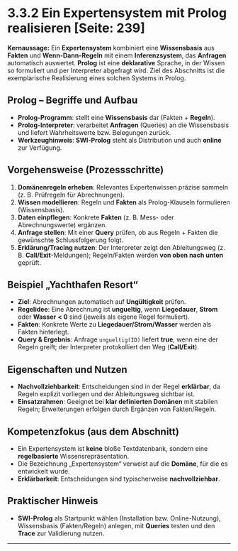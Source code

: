# 3.3.2 Ein Expertensystem mit Prolog realisieren [Seite: 239]

**Kernaussage:** Ein **Expertensystem** kombiniert eine **Wissensbasis** aus **Fakten** und **Wenn-Dann-Regeln** mit einem **Inferenzsystem**, das **Anfragen** automatisch auswertet. **Prolog** ist eine **deklarative** Sprache, in der Wissen so formuliert und per Interpreter abgefragt wird. Ziel des Abschnitts ist die exemplarische Realisierung eines solchen Systems in Prolog. 

## Prolog – Begriffe und Aufbau

* **Prolog-Programm**: stellt eine **Wissensbasis** dar (Fakten + **Regeln**).
* **Prolog-Interpreter**: verarbeitet **Anfragen** (Queries) an die Wissensbasis und liefert Wahrheitswerte bzw. Belegungen zurück.
* **Werkzeughinweis**: **SWI-Prolog** steht als Distribution und auch **online** zur Verfügung.

## Vorgehensweise (Prozessschritte)

1. **Domänenregeln erheben**: Relevantes Expertenwissen präzise sammeln (z. B. Prüfregeln für Abrechnungen). 
2. **Wissen modellieren**: Regeln und **Fakten** als Prolog-Klauseln formulieren (Wissensbasis). 
3. **Daten einpflegen**: Konkrete **Fakten** (z. B. Mess- oder Abrechnungswerte) ergänzen. 
4. **Anfrage stellen**: Mit einer **Query** prüfen, ob aus Regeln + Fakten die gewünschte Schlussfolgerung folgt. 
5. **Erklärung/Tracing nutzen**: Der Interpreter zeigt den Ableitungsweg (z. B. **Call/Exit**-Meldungen); Regeln/Fakten werden **von oben nach unten** geprüft. 

## Beispiel „Yachthafen Resort“

* **Ziel**: Abrechnungen automatisch auf **Ungültigkeit** prüfen.
* **Regelidee**: Eine Abrechnung ist **ungueltig**, wenn **Liegedauer**, **Strom** oder **Wasser** **< 0** sind (jeweils als eigene Regel formuliert).
* **Fakten**: Konkrete Werte zu **Liegedauer/Strom/Wasser** werden als Fakten hinterlegt.
* **Query & Ergebnis**: Anfrage `ungueltig(ID)` liefert **true**, wenn eine der Regeln greift; der Interpreter protokolliert den Weg (**Call/Exit**).

## Eigenschaften und Nutzen

* **Nachvollziehbarkeit**: Entscheidungen sind in der Regel **erklärbar**, da Regeln explizit vorliegen und der Ableitungsweg sichtbar ist.
* **Einsatzrahmen**: Geeignet bei **klar definierten Domänen** mit stabilen Regeln; Erweiterungen erfolgen durch Ergänzen von Fakten/Regeln. 

## Kompetenzfokus (aus dem Abschnitt)

* Ein Expertensystem ist **keine** bloße Textdatenbank, sondern eine **regelbasierte** Wissensrepräsentation.
* Die Bezeichnung „Expertensystem“ verweist auf die **Domäne**, für die es entwickelt wurde.
* **Erklärbarkeit**: Entscheidungen sind typischerweise **nachvollziehbar**. 

## Praktischer Hinweis

* **SWI-Prolog** als Startpunkt wählen (Installation bzw. Online-Nutzung), Wissensbasis (Fakten/Regeln) anlegen, mit **Queries** testen und den **Trace** zur Validierung nutzen. 

---
